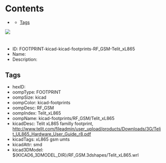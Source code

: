 



Contents
========

* [](#)
	* [Tags](#tags)
  
![][im]
# 

- ID: FOOTPRINT-kicad-kicad-footprints-RF_GSM-Telit_xL865
- Name: 
- Description: 

## Tags

- hexID: 
- oompType: FOOTPRINT
- oompSize: kicad
- oompColor: kicad-footprints
- oompDesc: RF_GSM
- oompIndex: Telit_xL865
- oompName: kicad-footprints/RF_GSM/Telit_xL865
- kicadDesc: Telit xL865 familly footprint, http://www.telit.com/fileadmin/user_upload/products/Downloads/3G/Telit_UL865_Hardware_User_Guide_r8.pdf
- kicadTags: xL865 gsm umts
- kicadAttr: smd
- kicad3DModel: ${KICAD6_3DMODEL_DIR}/RF_GSM.3dshapes/Telit_xL865.wrl



[im]: image.png
